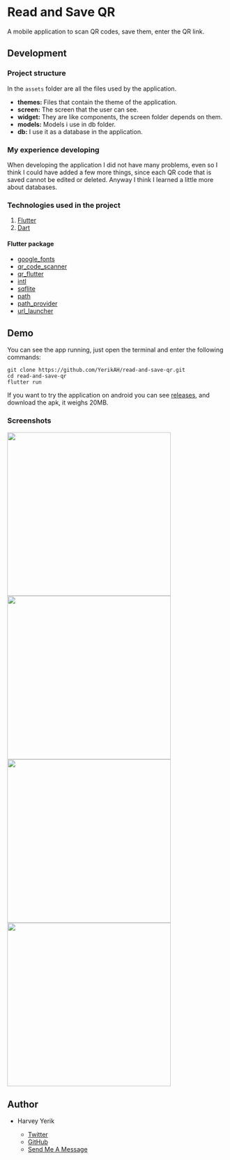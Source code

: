 # Read and Save QR
A mobile application to scan QR codes, save them, enter the QR link. 


## Development 

### Project structure

In the `assets` folder are all the files used by the application.

- **themes:** Files that contain the theme of the application.
- **screen:** The screen that the user can see.
- **widget:** They are like components, the screen folder depends on them.
- **models:** Models i use in db folder.
- **db:** I use it as a database in the application.


### My experience developing
When developing the application I did not have many problems, even so I think I could have added a few more things, since each QR code that is saved cannot be edited or deleted. Anyway I think I learned a little more about databases.

### Technologies used in the project

1. [Flutter](https://flutter.dev/)
2. [Dart](https://dart.dev/)
#### Flutter package
- [google_fonts](https://pub.dev/packages/google_fonts)
- [qr_code_scanner](https://pub.dev/packages/qr_code_scanner)
- [qr_flutter](https://pub.dev/packages/qr_flutter)
- [intl](https://pub.dev/packages/intl)
- [sqflite](https://pub.dev/packages/sqflite)
- [path](https://pub.dev/packages/path)
- [path_provider](https://pub.dev/packages/path_provider)
- [url_launcher](https://pub.dev/packages/url_launcher)


## Demo 

You can see the app running, just open the terminal and enter the following commands:
```
git clone https://github.com/YerikAH/read-and-save-qr.git
cd read-and-save-qr
flutter run
```
If you want to try the application on android you can see [releases](https://github.com/YerikAH/read-and-save-qr/releases/tag/app), and download the apk, it weighs 20MB.

### Screenshots
<img src="./screenshots/ss-2.jpg" width="375" />
<img src="./screenshots/ss-1.jpg" width="375" />
<img src="./screenshots/ss-3.jpg" width="375" />
<img src="./screenshots/ss-4.jpg" width="375" />

## Author

- Harvey Yerik

    - [Twitter](https://twitter.com/yerikhar)
    - [GitHub](https://github.com/YerikAH)
    - [Send Me A Message](https://yerikah.github.io/send-me-a-message/dist/)
